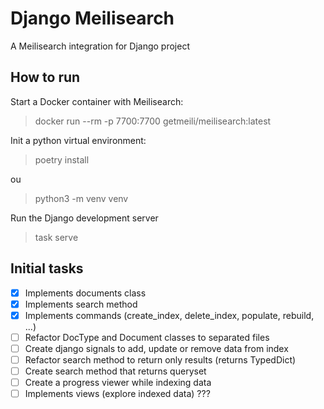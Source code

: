 # Django Meilisearch

A Meilisearch integration for Django project

## How to run

Start a Docker container with Meilisearch:

> docker run --rm -p 7700:7700 getmeili/meilisearch:latest

Init a python virtual environment:

> poetry install

ou

> python3 -m venv venv

Run the Django development server

> task serve

## Initial tasks

- [x] Implements documents class
- [x] Implements search method
- [x] Implements commands (create_index, delete_index, populate, rebuild, ...)
- [ ] Refactor DocType and Document classes to separated files
- [ ] Create django signals to add, update or remove data from index
- [ ] Refactor search method to return only results (returns TypedDict)
- [ ] Create search method that returns queryset
- [ ] Create a progress viewer while indexing data
- [ ] Implements views (explore indexed data) ???
